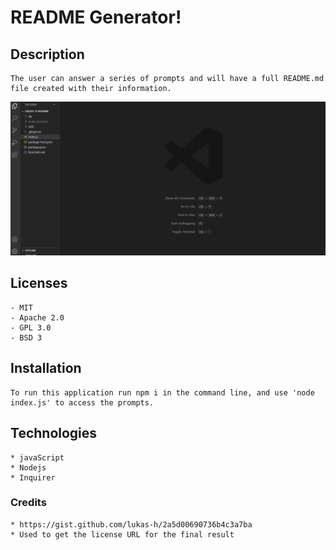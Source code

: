 # README Generator!

## Description 
    The user can answer a series of prompts and will have a full README.md file created with their information.

![README-gif](./assets/walkthroughVideo.gif)

## Licenses
    - MIT
    - Apache 2.0
    - GPL 3.0
    - BSD 3

## Installation
    To run this application run npm i in the command line, and use 'node index.js' to access the prompts. 

## Technologies 
    * javaScript
    * Nodejs
    * Inquirer

### Credits 
    * https://gist.github.com/lukas-h/2a5d00690736b4c3a7ba
    * Used to get the license URL for the final result